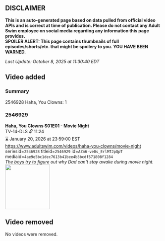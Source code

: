 ## DISCLAIMER
**This is an auto-generated page based on data pulled from official video APIs and is correct at time of publication. Please do not contact any Adult Swim employee on social media regarding any information this page provides.**  
**SPOILER ALERT: This page contains thumbnails of full episodes/shorts/etc. that might be spoilery to you. YOU HAVE BEEN WARNED.**  

_Last Update: October 8, 2025 at 11:30:40 EDT_
## Video added
### Summary
2546928 Haha, You Clowns: 1  
### 2546929
**Haha, You Clowns S01E01 - Movie Night**  
TV-14-DLS 🔓 11:24  
⌛ January 20, 2026 at 23:59:00 EST  
https://www.adultswim.com/videos/haha-you-clowns/movie-night  
seriesid=`2546928` titleid=`2546929` id=`AZm6-ve0s_ErlMTJpQpT` mediaid=`4ae9e5bc1dec7613b41bee4b3bcdf571808f1284`  
_The boys try to figure out why Dad can't stay awake during movie night._  
<a href="https://media.cdn.adultswim.com/uploads/20251006/thumbnails/2_251061523461-AS_HahaYouClowns_01_101_MovieNight_Preferred.png"><img src="https://media.cdn.adultswim.com/uploads/20251006/thumbnails/2_251061523461-AS_HahaYouClowns_01_101_MovieNight_Preferred.png" height="144px" /></a>
## Video removed
No videos were removed.  
